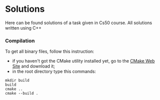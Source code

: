 # Solutions
Here can be found solutions of a task given in Cs50 course.
All solutions written using C++

### Compilation
To get all binary files, follow this instruction:
- if you haven't got the CMake utility installed yet, go to the [CMake Web Site](cmake.org) and download it;
- in the root directory type this commands:
```shell
mkdir build
build
cmake ..
cmake --build .
```